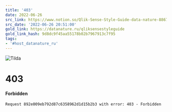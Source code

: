 ```yaml
---
title: '403'
date: 2022-06-26
src_link: https://www.notion.so/Qlik-Sense-Style-Guide-data-nature-8867266490eb4dcdaf299b255f8c092f
src_date: '2022-06-26 20:51:00'
gold_link: https://datanature.ru/qliksensestyleguide
gold_link_hash: 9d8dc9f45aa55178b02b7967913c7f95
tags:
- '#host_datanature_ru'
---
```


  
  
![Tilda](https://tilda.ws/img/logo404.png)

403
===

#### Forbidden


```
Request 892e009eb792d87c6358962d1d15b2b3 with error: 403 - Forbidden
```